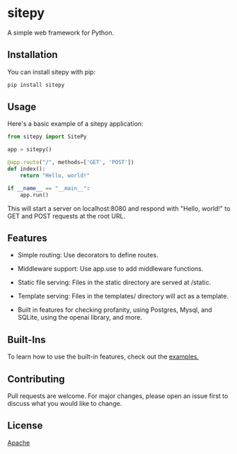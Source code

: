 # sitepy

A simple web framework for Python.

## Installation

You can install sitepy with pip:

```sh
pip install sitepy
```

## Usage

Here's a basic example of a sitepy application:

```python
from sitepy import SitePy

app = sitepy()

@app.route("/", methods=['GET', 'POST'])
def index():
    return "Hello, world!"

if __name__ == "__main__":
    app.run()
```

This will start a server on localhost:8080 and respond with "Hello, world!" to GET and POST requests at the root URL.

## Features

- Simple routing: Use decorators to define routes.

- Middleware support: Use app.use to add middleware functions.

- Static file serving: Files in the static directory are served at /static.

- Template serving: Files in the templates/ directory will act as a template.

- Built in features for checking profanity, using Postgres, Mysql, and SQLite, using the openai library, and more.

## Built-Ins

To learn how to use the built-in features, check out the [examples.](examples/)

## Contributing

Pull requests are welcome. For major changes, please open an issue first to discuss what you would like to change.

## License
[Apache](sitepy/LICENSE)
